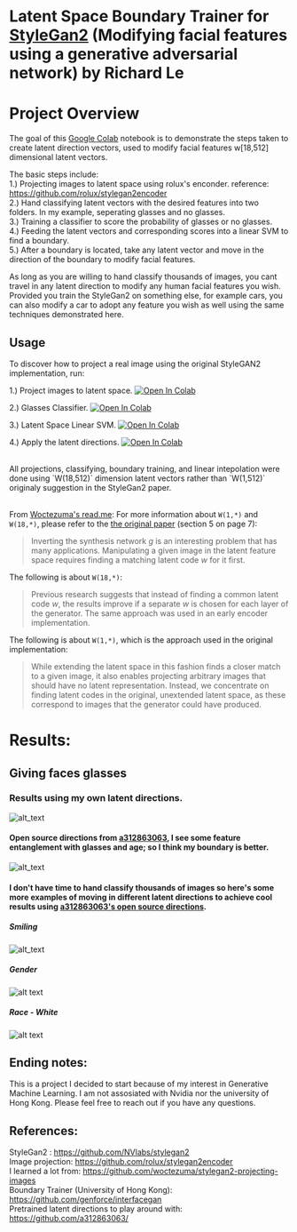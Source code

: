 # Latent Space Boundary Trainer for [StyleGan2][stylegan2] (Modifying facial features using a generative adversarial network) by Richard Le

# Project Overview
The goal of this [Google Colab](https://colab.research.google.com/) notebook is to demonstrate the steps taken to create latent direction vectors, used to modify facial features w[18,512] dimensional latent vectors.

The basic steps include: <br />
1.) Projecting images to latent space using rolux's enconder. reference: https://github.com/rolux/stylegan2encoder <br />
2.) Hand classifying latent vectors with the desired features into two folders. In my example, seperating glasses and no glasses. <br />
3.) Training a classifier to score the probability of glasses or no glasses. <br />
4.) Feeding the latent vectors and corresponding scores into a linear SVM to find a boundary. <br />
5.) After a boundary is located, take any latent vector and move in the direction of the boundary to modify facial features. <br/>

As long as you are willing to hand classify thousands of images, you cant travel in any latent direction to modify any human facial features you wish. Provided you train the StyleGan2 on something else, for example cars, you can also modify a car to adopt any feature you wish as well using the same techniques demonstrated here.

## Usage

To discover how to project a real image using the original StyleGAN2 implementation, run:

1.) Project images to latent space.
[![Open In Colab](https://colab.research.google.com/assets/colab-badge.svg)](https://colab.research.google.com/github/richard1634/Latent-Space-Boundary-Trainer-for-StyleGan2/blob/master/Make_latent_vectors.ipynb)

2.) Glasses Classifier.
[![Open In Colab](https://colab.research.google.com/assets/colab-badge.svg)](
https://colab.research.google.com/github/richard1634/Latent-Space-Boundary-Trainer-for-StyleGan2/blob/master/Glasses_classifier.ipynb)

3.) Latent Space Linear SVM.
[![Open In Colab](https://colab.research.google.com/assets/colab-badge.svg)](
https://colab.research.google.com/github/richard1634/Latent-Space-Boundary-Trainer-for-StyleGan2/blob/master/LatentSpaceLinearSVM.ipynb)

4.) Apply the latent directions.
[![Open In Colab](https://colab.research.google.com/assets/colab-badge.svg)](
https://colab.research.google.com/github/richard1634/Latent-Space-Boundary-Trainer-for-StyleGan2/blob/master/apply_latent_directions.ipynb)

<br/>
All projections, classifying, boundary training, and linear intepolation were done using `W(18,512)` dimension latent vectors rather than `W(1,512)` originaly suggestion in the StyleGan2 paper. 


<br/>From [Woctezuma's read.me][wocts-readme]: For more information about `W(1,*)` and `W(18,*)`, please refer to the [the original paper][stylegan2-paper] (section 5 on page 7):

> Inverting the synthesis network $g$ is an interesting problem that has many applications.
> Manipulating a given image in the latent feature space requires finding a matching latent code $w$ for it first.

The following is about `W(18,*)`:
> Previous research suggests that instead of finding a common latent code $w$, the results improve if a separate $w$ is chosen for each layer of the generator.
> The same approach was used in an early encoder implementation.

The following is about `W(1,*)`, which is the approach used in the original implementation:
> While extending the latent space in this fashion finds a closer match to a given image, it also enables projecting arbitrary images that should have no latent representation.
> Instead, we concentrate on finding latent codes in the original, unextended latent space, as these correspond to images that the generator could have produced.


# Results:
## Giving faces glasses
### Results using my own latent directions.
![alt_text](https://user-images.githubusercontent.com/36825309/103576401-ee454280-4e87-11eb-9f3a-834c95145caa.jpg)


#### Open source directions from [a312863063][os-directions], I see some feature entanglement with glasses and age; so I think my boundary is better.
![alt_text](https://user-images.githubusercontent.com/36825309/103577012-e0dc8800-4e88-11eb-81b0-f8d522ae0441.png) <br/>

#### I don't have time to hand classify thousands of images so here's some more examples of moving in different latent directions to achieve cool results using [a312863063's open source directions][os-directions].
##### Smiling
![alt_text](https://user-images.githubusercontent.com/36825309/103580238-b261ab80-4e8e-11eb-96c6-6924ce0d0124.png) <br/>
##### Gender
![alt text](https://user-images.githubusercontent.com/36825309/103580800-aaeed200-4e8f-11eb-9030-d9d120a5788c.png) <br/>

##### Race - White
![alt text](https://user-images.githubusercontent.com/36825309/103581686-56e4ed00-4e91-11eb-83d5-585ef33a4b07.jpg) <br/>


## Ending notes:
This is a project I decided to start because of my interest in Generative Machine Learning. I am not assosiated with Nvidia nor the university of Hong Kong. 
Please feel free to reach out if you have any questions. <br/>


## References: <br/>
StyleGan2 : https://github.com/NVlabs/stylegan2 <br/>
Image projection: https://github.com/rolux/stylegan2encoder <br/>
I learned a lot from: https://github.com/woctezuma/stylegan2-projecting-images <br/>
Boundary Trainer (University of Hong Kong): https://github.com/genforce/interfacegan <br/>
Pretrained latent directions to play around with: https://github.com/a312863063/ <br/>


<!--Definitions-->
[stylegan2-paper]: <https://arxiv.org/abs/1912.04958>
[wocts-readme]: <https://github.com/woctezuma/stylegan2-projecting-images/blob/master/README.md>
[os-directions]: <https://github.com/a312863063/>
[stylegan2]: <https://github.com/NVlabs/stylegan2>
